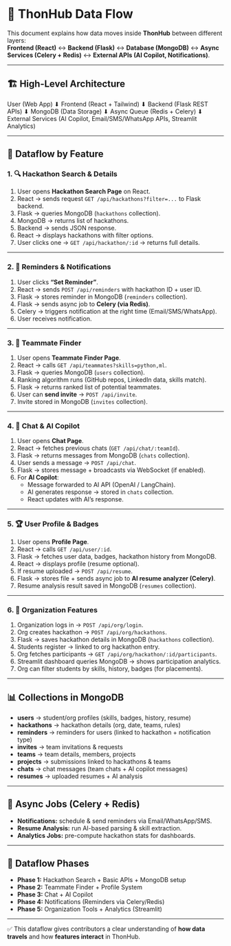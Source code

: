 # 🔄 ThonHub Data Flow

This document explains how data moves inside **ThonHub** between different layers:  
**Frontend (React)** ↔ **Backend (Flask)** ↔ **Database (MongoDB)** ↔ **Async Services (Celery + Redis)** ↔ **External APIs (AI Copilot, Notifications)**.  

---

## 🏗️ High-Level Architecture

User (Web App)
⬇
Frontend (React + Tailwind)
⬇
Backend (Flask REST APIs)
⬇
MongoDB (Data Storage)
⬇
Async Queue (Redis + Celery)
⬇
External Services (AI Copilot, Email/SMS/WhatsApp APIs, Streamlit Analytics)

---

## 📌 Dataflow by Feature

### 1. 🔍 Hackathon Search & Details
1. User opens **Hackathon Search Page** on React.  
2. React → sends request `GET /api/hackathons?filter=...` to Flask backend.  
3. Flask → queries MongoDB (`hackathons` collection).  
4. MongoDB → returns list of hackathons.  
5. Backend → sends JSON response.  
6. React → displays hackathons with filter options.  
7. User clicks one → `GET /api/hackathon/:id` → returns full details.  

---

### 2. 📅 Reminders & Notifications
1. User clicks **“Set Reminder”**.  
2. React → sends `POST /api/reminders` with hackathon ID + user ID.  
3. Flask → stores reminder in MongoDB (`reminders` collection).  
4. Flask → sends async job to **Celery (via Redis)**.  
5. Celery → triggers notification at the right time (Email/SMS/WhatsApp).  
6. User receives notification.  

---

### 3. 👥 Teammate Finder
1. User opens **Teammate Finder Page**.  
2. React → calls `GET /api/teammates?skills=python,ml`.  
3. Flask → queries MongoDB (`users` collection).  
4. Ranking algorithm runs (GitHub repos, LinkedIn data, skills match).  
5. Flask → returns ranked list of potential teammates.  
6. User can **send invite** → `POST /api/invite`.  
7. Invite stored in MongoDB (`invites` collection).  

---

### 4. 💬 Chat & AI Copilot
1. User opens **Chat Page**.  
2. React → fetches previous chats (`GET /api/chat/:teamId`).  
3. Flask → returns messages from MongoDB (`chats` collection).  
4. User sends a message → `POST /api/chat`.  
5. Flask → stores message + broadcasts via WebSocket (if enabled).  
6. For **AI Copilot**:  
   - Message forwarded to AI API (OpenAI / LangChain).  
   - AI generates response → stored in `chats` collection.  
   - React updates with AI’s response.  

---

### 5. 🏆 User Profile & Badges
1. User opens **Profile Page**.  
2. React → calls `GET /api/user/:id`.  
3. Flask → fetches user data, badges, hackathon history from MongoDB.  
4. React → displays profile (resume optional).  
5. If resume uploaded → `POST /api/resume`.  
6. Flask → stores file + sends async job to **AI resume analyzer (Celery)**.  
7. Resume analysis result saved in MongoDB (`resumes` collection).  

---

### 6. 🏢 Organization Features
1. Organization logs in → `POST /api/org/login`.  
2. Org creates hackathon → `POST /api/org/hackathons`.  
3. Flask → saves hackathon details in MongoDB (`hackathons` collection).  
4. Students register → linked to org hackathon entry.  
5. Org fetches participants → `GET /api/org/hackathon/:id/participants`.  
6. Streamlit dashboard queries MongoDB → shows participation analytics.  
7. Org can filter students by skills, history, badges (for placements).  

---

## 📊 Collections in MongoDB

- **users** → student/org profiles (skills, badges, history, resume)  
- **hackathons** → hackathon details (org, date, teams, rules)  
- **reminders** → reminders for users (linked to hackathon + notification type)  
- **invites** → team invitations & requests  
- **teams** → team details, members, projects  
- **projects** → submissions linked to hackathons & teams  
- **chats** → chat messages (team chats + AI copilot messages)  
- **resumes** → uploaded resumes + AI analysis  

---

## 🔄 Async Jobs (Celery + Redis)

- **Notifications:** schedule & send reminders via Email/WhatsApp/SMS.  
- **Resume Analysis:** run AI-based parsing & skill extraction.  
- **Analytics Jobs:** pre-compute hackathon stats for dashboards.  

---

## 🏁 Dataflow Phases

- **Phase 1:** Hackathon Search + Basic APIs + MongoDB setup  
- **Phase 2:** Teammate Finder + Profile System  
- **Phase 3:** Chat + AI Copilot  
- **Phase 4:** Notifications (Reminders via Celery/Redis)  
- **Phase 5:** Organization Tools + Analytics (Streamlit)  

---

✅ This dataflow gives contributors a clear understanding of **how data travels** and how **features interact** in ThonHub.